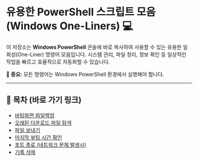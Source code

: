 # 유용한 PowerShell 스크립트 모음 (Windows One-Liners) 💻

이 저장소는 **Windows PowerShell** 콘솔에 바로 복사하여 사용할 수 있는 유용한 일회성(One-Liner) 명령어 모음입니다. 시스템 관리, 파일 정리, 정보 확인 등 일상적인 작업을 빠르고 효율적으로 자동화할 수 있습니다.

**🚨 중요:** 모든 명령어는 Windows PowerShell 환경에서 실행해야 합니다.

---

## 🔗 목차 (바로 가기 링크)

* [바탕화면 파일백업](https://github.com/chazown/powershell/blob/main/quick_backup)
* [오래된 다운로드 파일 탐색](https://github.com/chazown/powershell/blob/main/clean_old_downloads)
* [파일 보내기](https://github.com/chazown/powershell/blob/main/copy_file)
* [마지막 부팅 시간 확인](https://github.com/chazown/powershell/blob/main/last_boot)
* [포트 종료 (네트워크 문제 발생시)](https://github.com/chazown/powershell/blob/main/kill_port)
* [기록 삭제](https://github.com/chazown/powershell/blob/main/clear)
